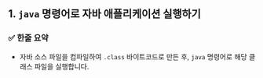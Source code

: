 ## 1. `java` 명령어로 자바 애플리케이션 실행하기

### ✅ 한줄 요약
- 자바 소스 파일을 컴파일하여 `.class` 바이트코드로 만든 후, `java` 명령어로 해당 클래스 파일을 실행합니다.
